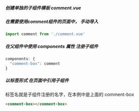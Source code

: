 ##### 创建单独的子组件模板 comment.vue

##### 在需要使用comment组件的页面中， 手动导入

```js
import comment from './comment.vue'
```

##### 在父组件中使用 components 属性 注册子组件

```js
components: {
  "comment-box": comment
}
```

##### 以标签形式 在页面中引用子组件

标签名就是子组件注册的名字，在本例中是上面的 comment-box

```html
<comment-box></comment-box>
```

